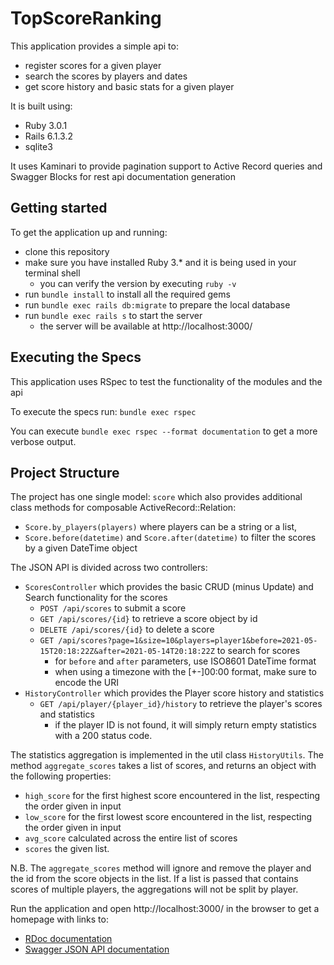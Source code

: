 # TopScoreRanking

This application provides a simple api to:
* register scores for a given player
* search the scores by players and dates
* get score history and basic stats for a given player

It is built using:
* Ruby 3.0.1
* Rails 6.1.3.2
* sqlite3

It uses Kaminari to provide pagination support to Active Record queries and Swagger Blocks for rest api documentation generation

Getting started
---------------

To get the application up and running:
* clone this repository
* make sure you have installed Ruby 3.* and it is being used in your terminal shell
    * you can verify the version by executing `ruby -v`
* run `bundle install` to install all the required gems
* run `bundle exec rails db:migrate` to prepare the local database
* run `bundle exec rails s` to start the server
    * the server will be available at http://localhost:3000/
    

Executing the Specs
-------------------

This application uses RSpec to test the functionality of the modules and the api

To execute the specs run:
`bundle exec rspec`

You can execute `bundle exec rspec --format documentation` to get a more verbose output.


Project Structure
-----------------

The project has one single model: `score` which also provides additional class methods for composable ActiveRecord::Relation:
* `Score.by_players(players)` where players can be a string or a list, 
* `Score.before(datetime)` and `Score.after(datetime)` to filter the scores by a given DateTime object

The JSON API is divided across two controllers:
* `ScoresController` which provides the basic CRUD (minus Update) and Search functionality for the scores
  * `POST /api/scores` to submit a score
  * `GET /api/scores/{id}` to retrieve a score object by id
  * `DELETE /api/scores/{id}` to delete a score
  * `GET /api/scores?page=1&size=10&players=player1&before=2021-05-15T20:18:22Z&after=2021-05-14T20:18:22Z` to search for scores
    * for `before` and `after` parameters, use ISO8601 DateTime format
    * when using a timezone with the [+-]00:00 format, make sure to encode the URI
* `HistoryController` which provides the Player score history and statistics
  * `GET /api/player/{player_id}/history` to retrieve the player's scores and statistics
    * if the player ID is not found, it will simply return empty statistics with a 200 status code.
  
The statistics aggregation is implemented in the util class `HistoryUtils`.
The method `aggregate_scores` takes a list of scores, and returns an object with the following properties:
* `high_score` for the first highest score encountered in the list, respecting the order given in input
* `low_score` for the first lowest score encountered in the list, respecting the order given in input
* `avg_score` calculated across the entire list of scores
* `scores` the given list.

N.B. The `aggregate_scores` method will ignore and remove the player and the id from the score objects in the list. 
If a list is passed that contains scores of multiple players, the aggregations will not be split by player.

Run the application and open http://localhost:3000/ in the browser to get a homepage with links to:
* [RDoc documentation](http://localhost:3000/docs/index.html)
* [Swagger JSON API documentation](http://localhost:3000/swagger/index.html)
